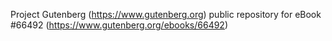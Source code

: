 Project Gutenberg (https://www.gutenberg.org) public repository for
eBook #66492 (https://www.gutenberg.org/ebooks/66492)
